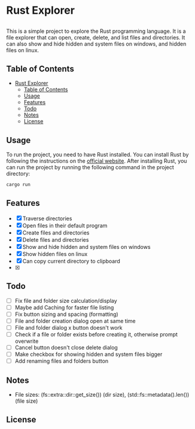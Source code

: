 # Rust Explorer

##
This is a simple project to explore the Rust programming language. It is a file explorer that can open, create, delete, and list files and directories. It can also show and hide hidden and system files on windows, and hidden files on linux.

## Table of Contents
- [Rust Explorer](#rust-explorer)
  - [Table of Contents](#table-of-contents)
  - [Usage](#usage)
  - [Features](#features)
  - [Todo](#todo)
  - [Notes](#notes)
  - [License](#license)

## Usage
To run the project, you need to have Rust installed. You can install Rust by following the instructions on the [official website](https://www.rust-lang.org/tools/install). After installing Rust, you can run the project by running the following command in the project directory:
```bash
cargo run
```

## Features
- [x] Traverse directories
- [x] Open files in their default program
- [x] Create files and directories
- [x] Delete files and directories
- [x] Show and hide hidden and system files on windows
- [x] Show hidden files on linux
- [x] Can copy current directory to clipboard
- [x] 

## Todo
- [ ] Fix file and folder size calculation/display
- [ ] Maybe add Caching for faster file listing
- [ ] Fix button sizing and spacing (formatting)
- [ ] File and folder creation dialog open at same time
- [ ] File and folder dialog x button doesn't work
- [ ] Check if a file or folder exists before creating it, otherwise prompt overwrite
- [ ] Cancel button doesn't close delete dialog
- [ ] Make checkbox for showing hidden and system files bigger
- [ ] Add renaming files and folders button

## Notes
- File sizes: (fs::extra::dir::get_size()) (dir size), (std::fs::metadata().len()) (file size)

## License
